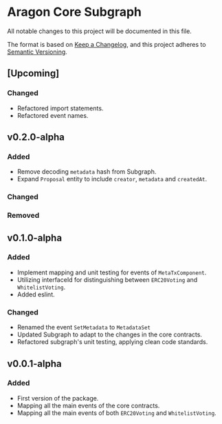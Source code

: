 # Aragon Core Subgraph

All notable changes to this project will be documented in this file.

The format is based on [Keep a Changelog](https://keepachangelog.com/en/1.0.0/),
and this project adheres to [Semantic Versioning](https://semver.org/spec/v2.0.0.html).


## [Upcoming]

### Changed
- Refactored import statements.
- Refactored event names.
  
## v0.2.0-alpha

### Added

- Remove decoding `metadata` hash from Subgraph.
- Expand `Proposal` entity to include `creator`, `metadata` and `createdAt`.

### Changed

### Removed

## v0.1.0-alpha

### Added

- Implement mapping and unit testing for events of `MetaTxComponent`.
- Utilizing interfaceId for distinguishing between `ERC20Voting` and `WhitelistVoting`.
- Added eslint.

### Changed

- Renamed the event `SetMetadata` to `MetadataSet`
- Updated Subgraph to adapt to the changes in the core contracts.
- Refactored subgraph's unit testing, applying clean code standards.

## v0.0.1-alpha

### Added

- First version of the package.
- Mapping all the main events of the core contracts.
- Mapping all the main events of both `ERC20Voting` and `WhitelistVoting`.
